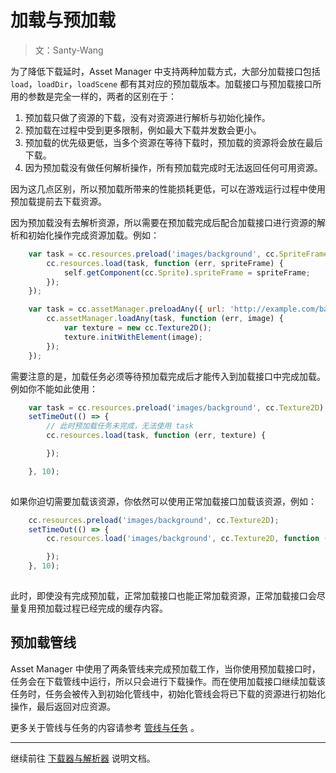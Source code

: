 # 加载与预加载

> 文：Santy-Wang

为了降低下载延时，Asset Manager 中支持两种加载方式，大部分加载接口包括 `load`，`loadDir`，`loadScene` 都有其对应的预加载版本。加载接口与预加载接口所用的参数是完全一样的，两者的区别在于：

1. 预加载只做了资源的下载，没有对资源进行解析与初始化操作。
2. 预加载在过程中受到更多限制，例如最大下载并发数会更小。
3. 预加载的优先级更低，当多个资源在等待下载时，预加载的资源将会放在最后下载。
4. 因为预加载没有做任何解析操作，所有预加载完成时无法返回任何可用资源。

因为这几点区别，所以预加载所带来的性能损耗更低，可以在游戏运行过程中使用预加载提前去下载资源。

因为预加载没有去解析资源，所以需要在预加载完成后配合加载接口进行资源的解析和初始化操作完成资源加载。例如：

```js
    var task = cc.resources.preload('images/background', cc.SpriteFrame, function (err) {
        cc.resources.load(task, function (err, spriteFrame) {
            self.getComponent(cc.Sprite).spriteFrame = spriteFrame;
        });
    });

    var task = cc.assetManager.preloadAny({ url: 'http://example.com/background.jpg' }, function (err) {
        cc.assetManager.loadAny(task, function (err, image) {
            var texture = new cc.Texture2D();
            texture.initWithElement(image);
        });
    });
```

需要注意的是，加载任务必须等待预加载完成后才能传入到加载接口中完成加载。例如你不能如此使用：

```js
    var task = cc.resources.preload('images/background', cc.Texture2D);
    setTimeOut(() => {
        // 此时预加载任务未完成，无法使用 task
        cc.resources.load(task, function (err, texture) {

        });

    }, 10);
    
```

如果你迫切需要加载该资源，你依然可以使用正常加载接口加载该资源，例如：

```js
    cc.resources.preload('images/background', cc.Texture2D);
    setTimeOut(() => {
        cc.resources.load('images/background', cc.Texture2D, function (err, texture) {

        });
    }, 10);
    
```

此时，即使没有完成预加载，正常加载接口也能正常加载资源，正常加载接口会尽量复用预加载过程已经完成的缓存内容。

## 预加载管线

Asset Manager 中使用了两条管线来完成预加载工作，当你使用预加载接口时，任务会在下载管线中运行，所以只会进行下载操作。而在使用加载接口继续加载该任务时，任务会被传入到初始化管线中，初始化管线会将已下载的资源进行初始化操作，最后返回对应资源。

更多关于管线与任务的内容请参考 [管线与任务](pipeline-task.md) 。

---

继续前往 [下载器与解析器](downloader-parser.md) 说明文档。